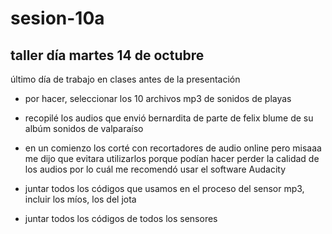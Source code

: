 # sesion-10a
## taller día martes 14 de octubre

último día de trabajo en clases antes de la presentación

- por hacer, seleccionar los 10 archivos mp3 de sonidos de playas

- recopilé los audios que envió bernardita de parte de felix blume de su albúm sonidos de valparaíso
- en un comienzo los corté con recortadores de audio online pero misaaa me dijo que evitara utilizarlos porque podían hacer perder la calidad de los audios por lo cuál me recomendó usar el software Audacity
- juntar todos los códigos que usamos en el proceso del sensor mp3, incluir los míos, los del jota
- juntar todos los códigos de todos los sensores
